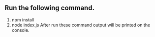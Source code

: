 ## Run the following command.
1. npm install
2. node index.js
After run these command output will be printed on the console.
